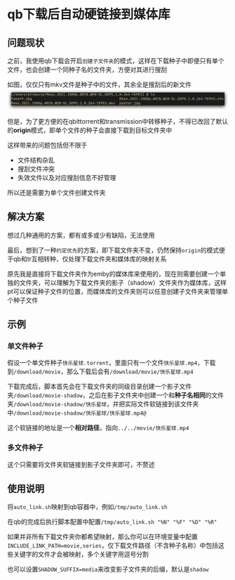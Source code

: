 # qb下载后自动硬链接到媒体库

## 问题现状

之前，我使用qb下载会开启`创建子文件夹`的模式，这样在下载种子中即便只有单个文件，也会创建一个同种子名的文件夹，方便对其进行搜刮

如图，仅仅只有mkv文件是种子中的文件，其余全是搜刮后的新文件
![](assets/create_sub_folder.png)

但是，为了更方便的在qbittorrent和transmission中转移种子，不得已改回了默认的**origin**模式，即单个文件的种子会直接下载到目标文件夹中

这样带来的问题包括但不限于  
- 文件结构杂乱
- 搜刮文件冲突
- 失效文件以及对应搜刮信息不好管理

所以还是需要为单个文件创建文件夹

## 解决方案

想过几种通用的方案，都有或多或少有缺陷，无法使用

最后，想到了一种`约定优先`的方案，即下载文件夹不变，仍然保持`origin`的模式便于qb和tr互相转种，仅处理下载文件夹和媒体库的映射关系

原先我是直接将下载文件夹作为emby的媒体库来使用的，现在则需要创建一个单独的文件夹，可以理解为下载文件夹的影子（shadow）文件夹作为媒体库，这样pt可以保证种子文件的位置，而媒体库的文件夹则可以任意创建子文件夹来管理单个种子文件

## 示例

### 单文件种子

假设一个单文件种子`快乐星球.torrent`，里面只有一个文件`快乐星球.mp4`，下载到`/download/movie`，那么下载后会有`/download/movie/快乐星球.mp4`  

下载完成后，脚本首先会在下载文件夹的同级目录创建一个影子文件夹`/download/movie-shadow`，之后在影子文件夹中创建一个和**种子名相同**的文件夹`/download/movie-shadow/快乐星球`，并把实际文件软链接到该文件夹中`/download/movie-shadow/快乐星球/快乐星球.mp4@`  

这个软链接的地址是一个**相对路径**，指向`../../movie/快乐星球.mp4`

### 多文件种子

这个只需要将文件夹软链接到影子文件夹即可，不赘述

## 使用说明

将`auto_link.sh`映射到qb容器中，例如`/tmp/auto_link.sh`

在qb的完成后执行脚本配置中配置`/tmp/auto_link.sh "%N" "%F" "%D" "%R"`

如果并非所有下载文件夹你都希望映射，那么你可以在环境变量中配置`INCLUDE_LINK_PATH=movie,series`，仅下载文件路径（不含种子名称）中包括这些关键字的文件才会被映射，多个关键字用逗号分割

也可以设置`SHADOW_SUFFIX=media`来改变影子文件夹的后缀，默认是`shadow`
